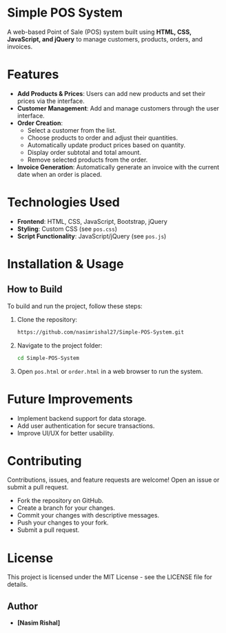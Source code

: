 # Simple POS System

A web-based Point of Sale (POS) system built using **HTML, CSS, JavaScript, and jQuery** to manage customers, products, orders, and invoices.

# Features

- **Add Products & Prices**: Users can add new products and set their prices via the interface.
- **Customer Management**: Add and manage customers through the user interface.
- **Order Creation**:
  - Select a customer from the list.
  - Choose products to order and adjust their quantities.
  - Automatically update product prices based on quantity.
  - Display order subtotal and total amount.
  - Remove selected products from the order.
- **Invoice Generation**: Automatically generate an invoice with the current date when an order is placed.

# Technologies Used

- **Frontend**: HTML, CSS, JavaScript, Bootstrap, jQuery
- **Styling**: Custom CSS (see `pos.css`)
- **Script Functionality**: JavaScript/jQuery (see `pos.js`)

# Installation & Usage

## How to Build

To build and run the project, follow these steps:

1. Clone the repository:
   ```sh
   https://github.com/nasimrishal27/Simple-POS-System.git
   ```
2. Navigate to the project folder:
   ```sh
   cd Simple-POS-System
   ```
3. Open `pos.html` or `order.html` in a web browser to run the system.


# Future Improvements

- Implement backend support for data storage.
- Add user authentication for secure transactions.
- Improve UI/UX for better usability.

# Contributing

Contributions, issues, and feature requests are welcome! Open an issue or submit a pull request.

- Fork the repository on GitHub.
- Create a branch for your changes.
- Commit your changes with descriptive messages.
- Push your changes to your fork.
- Submit a pull request.

# License

This project is licensed under the MIT License - see the LICENSE file for details.

## Author

- **[Nasim Rishal]**


